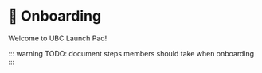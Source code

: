 # 🚀 Onboarding

Welcome to UBC Launch Pad!

::: warning
TODO: document steps members should take when onboarding
:::
